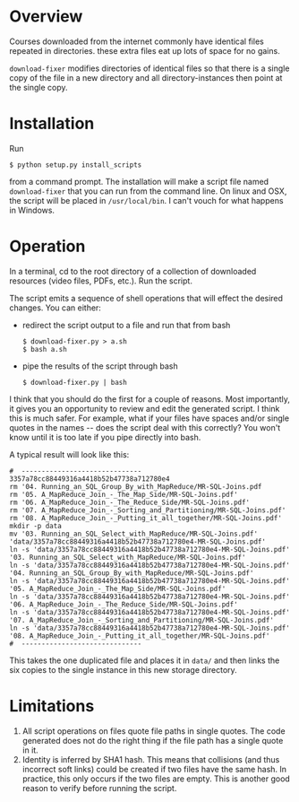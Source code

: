 # Overview
Courses downloaded from the internet commonly have identical files repeated in directories.
these extra files eat up lots of space for no gains.

`download-fixer` modifies directories of identical files so that there is a single copy of
the file in a new directory and all directory-instances then point at the single copy.

# Installation
Run

    $ python setup.py install_scripts

from a command prompt. The installation will make a script file named `download-fixer` that you can run from the command line. On linux and OSX, the script will be placed in `/usr/local/bin`. I can't vouch for what happens in Windows.

# Operation
In a terminal, cd to the root directory of a collection of downloaded resources (video files,
PDFs, etc.). Run the script.

The script emits a sequence of shell operations that will effect the desired changes. You can either:

* redirect the script output to a file and run that from bash


    ```
    $ download-fixer.py > a.sh
    $ bash a.sh
    ```

* pipe the results of the script through bash

    ```
    $ download-fixer.py | bash
    ```

I  think that you should do the first for a couple of reasons. Most importantly, it gives you an
opportunity to review and edit the generated script. I think this is much safer. For example, what if your files have spaces and/or single quotes in the names -- does the script deal with this correctly? You won't know until it is too late if you pipe directly into bash.

A typical result will look like this:

```
#  ------------------------------ 3357a78cc88449316a4418b52b47738a712780e4
rm '04. Running_an_SQL_Group_By_with_MapReduce/MR-SQL-Joins.pdf
rm '05. A_MapReduce_Join_-_The_Map_Side/MR-SQL-Joins.pdf'
rm '06. A_MapReduce_Join_-_The_Reduce_Side/MR-SQL-Joins.pdf'
rm '07. A_MapReduce_Join_-_Sorting_and_Partitioning/MR-SQL-Joins.pdf'
rm '08. A_MapReduce_Join_-_Putting_it_all_together/MR-SQL-Joins.pdf'
mkdir -p data
mv '03. Running_an_SQL_Select_with_MapReduce/MR-SQL-Joins.pdf' 'data/3357a78cc88449316a4418b52b47738a712780e4-MR-SQL-Joins.pdf'
ln -s 'data/3357a78cc88449316a4418b52b47738a712780e4-MR-SQL-Joins.pdf' '03. Running_an_SQL_Select_with_MapReduce/MR-SQL-Joins.pdf'
ln -s 'data/3357a78cc88449316a4418b52b47738a712780e4-MR-SQL-Joins.pdf' '04. Running_an_SQL_Group_By_with_MapReduce/MR-SQL-Joins.pdf'
ln -s 'data/3357a78cc88449316a4418b52b47738a712780e4-MR-SQL-Joins.pdf' '05. A_MapReduce_Join_-_The_Map_Side/MR-SQL-Joins.pdf'
ln -s 'data/3357a78cc88449316a4418b52b47738a712780e4-MR-SQL-Joins.pdf' '06. A_MapReduce_Join_-_The_Reduce_Side/MR-SQL-Joins.pdf'
ln -s 'data/3357a78cc88449316a4418b52b47738a712780e4-MR-SQL-Joins.pdf' '07. A_MapReduce_Join_-_Sorting_and_Partitioning/MR-SQL-Joins.pdf'
ln -s 'data/3357a78cc88449316a4418b52b47738a712780e4-MR-SQL-Joins.pdf' '08. A_MapReduce_Join_-_Putting_it_all_together/MR-SQL-Joins.pdf'
#  ------------------------------
```

This takes the one duplicated file and places it in `data/` and then links the six copies to the single instance in this new storage directory.

# Limitations
1. All script operations on files quote file paths in single quotes. The code generated does not do the right thing if the file path has a single quote in it.
2. Identity is inferred by SHA1 hash. This means that collisions (and thus incorrect soft links) could be created if two files have the same hash. In practice, this only occurs if the two files are empty. This is another good reason to verify before running the script.

